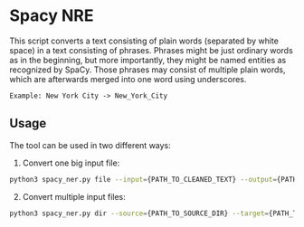# Spacy NRE

This script converts a text consisting of plain words (separated by white space) in a text consisting of phrases.
Phrases might be just ordinary words as in the beginning, but more importantly, they might be named entities as recognized by SpaCy.
Those phrases may consist of multiple plain words, which are afterwards merged into one word using underscores.

```
Example: New York City -> New_York_City
```

## Usage

The tool can be used in two different ways:

1. Convert one big input file: 

```sh
python3 spacy_ner.py file --input={PATH_TO_CLEANED_TEXT} --output={PATH_TO_OUTPUT=stdout}
```

2. Convert multiple input files:

```sh
python3 spacy_ner.py dir --source={PATH_TO_SOURCE_DIR} --target={PATH_TO_TARGET_DIR}
```